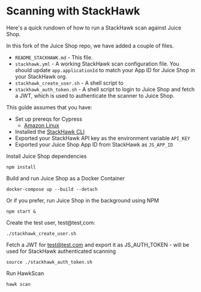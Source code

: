 # Scanning with StackHawk

Here's a quick rundown of how to run a StackHawk scan against Juice Shop.

In this fork of the Juice Shop repo, we have added a couple of files.
 * `README_STACKHAWK.md` - This file.
 * `stackhawk.yml` - A working StackHawk scan configuration file. You should update `app.applicationId` to match your App ID for Juice Shop in your StackHawk org.
 * `stackhawk_create_user.sh` - A shell script to 
 * `stackhawk_auth_token.sh` - A shell script to login to Juice Shop and fetch a JWT, which is used to authenticate the scanner to Juice Shop.

This guide assumes that you have:
 * Set up prereqs for Cypress
   * [Amazon Linux](README_AMAZON_LINUX.md)
 * Installed the [StackHawk CLI](https://docs.stackhawk.com/stackhawk-cli/)
 * Exported your StackHawk API key as the environment variable `API_KEY`
 * Exported your Juice Shop App ID from StackHawk as `JS_APP_ID`

Install Juice Shop dependencies
```shell
npm install
```

Build and run Juice Shop as a Docker Container
```shell
docker-compose up --build --detach
```

Or if you prefer, run Juice Shop in the background using NPM
```shell
npm start &
```

Create the test user, test@test,com:
```shell
./stackhawk_create_user.sh
```

Fetch a JWT for test@test.com and export it as JS_AUTH_TOKEN - will be used for StackHawk authenticated scanning
```shell
source ./stackhawk_auth_token.sh
```

Run HawkScan
```shell
hawk scan
```
